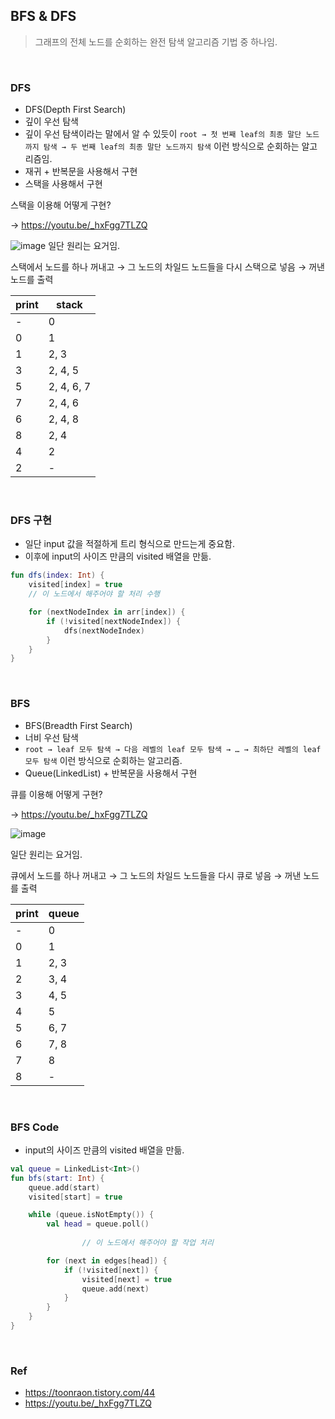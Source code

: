 ## BFS & DFS

> 그래프의 전체 노드를 순회하는 완전 탐색 알고리즘 기법 중 하나임.
> 

<br/>

### DFS

- DFS(Depth First Search)
- 깊이 우선 탐색
- 깊이 우선 탐색이라는 말에서 알 수 있듯이 `root → 첫 번째 leaf의 최종 말단 노드까지 탐색 → 두 번째 leaf의 최종 말단 노드까지 탐색` 이런 방식으로 순회하는 알고리즘임.
- 재귀 + 반복문을 사용해서 구현
- 스택을 사용해서 구현

스택을 이용해 어떻게 구현? 

→ https://youtu.be/_hxFgg7TLZQ

![image](https://github.com/eunjjungg/TIL/assets/100047095/fe5f96c1-dc1d-4e57-9b50-4dec3f6824ba)
일단 원리는 요거임.

스택에서 노드를 하나 꺼내고 → 그 노드의 차일드 노드들을 다시 스택으로 넣음 → 꺼낸 노드를 출력

| print | stack |
| --- | --- |
| - | 0 |
| 0 | 1 |
| 1 | 2, 3 |
| 3 | 2, 4, 5 |
| 5 | 2, 4, 6, 7 |
| 7 | 2, 4, 6 |
| 6 | 2, 4, 8 |
| 8 | 2, 4 |
| 4 | 2 |
| 2 | - |

<br/>

### DFS 구현

- 일단 input 값을 적절하게 트리 형식으로 만드는게 중요함.
- 이후에 input의 사이즈 만큼의 visited 배열을 만듦.

```kotlin
fun dfs(index: Int) {
    visited[index] = true
    // 이 노드에서 해주어야 할 처리 수행

    for (nextNodeIndex in arr[index]) {
        if (!visited[nextNodeIndex]) {
            dfs(nextNodeIndex)
        }
    }
}
```

<br/>

### BFS

- BFS(Breadth First Search)
- 너비 우선 탐색
- `root → leaf 모두 탐색 → 다음 레벨의 leaf 모두 탐색 → … → 최하단 레벨의 leaf 모두 탐색` 이런 방식으로 순회하는 알고리즘.
- Queue(LinkedList) + 반복문을 사용해서 구현

큐를 이용해 어떻게 구현?

→ https://youtu.be/_hxFgg7TLZQ

![image](https://github.com/eunjjungg/TIL/assets/100047095/9cb9456e-e450-46a7-948a-0bdf2c569f01)

일단 원리는 요거임.

큐에서 노드를 하나 꺼내고 → 그 노드의 차일드 노드들을 다시 큐로 넣음 → 꺼낸 노드를 출력

| print | queue |
| --- | --- |
| - | 0 |
| 0 | 1 |
| 1 | 2, 3 |
| 2 | 3, 4 |
| 3 | 4, 5 |
| 4 | 5 |
| 5 | 6, 7 |
| 6 | 7, 8 |
| 7 | 8 |
| 8 | - |

<br/>

### BFS Code

- input의 사이즈 만큼의 visited 배열을 만듦.

```kotlin
val queue = LinkedList<Int>()
fun bfs(start: Int) {
    queue.add(start)
    visited[start] = true

    while (queue.isNotEmpty()) {
        val head = queue.poll() 
        
				// 이 노드에서 해주어야 할 작업 처리 

        for (next in edges[head]) {
            if (!visited[next]) {
                visited[next] = true
                queue.add(next)
            }
        }
    }
}
```

<br/>

### Ref

- https://toonraon.tistory.com/44
- https://youtu.be/_hxFgg7TLZQ
